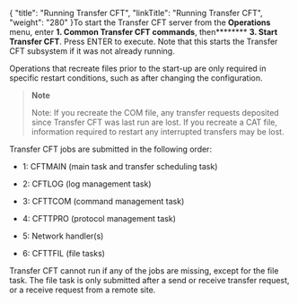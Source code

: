 {
    "title": "Running Transfer CFT",
    "linkTitle": "Running Transfer CFT",
    "weight": "280"
}To start the Transfer CFT server from the ****Operations**** menu, enter ********1.** Common Transfer CFT commands******, then******** **3. Start Transfer CFT**. Press ENTER to execute. Note that this starts the Transfer CFT subsystem if it was not already running.

Operations that recreate files prior to the start-up are only required in specific restart conditions, such as after changing the configuration.

> **Note**
>
> Note: If you recreate the COM file, any transfer requests deposited since Transfer CFT was last run are lost. If you recreate a CAT file, information required to restart any interrupted transfers may be lost.

Transfer CFT jobs are submitted in the following order:

- 1: CFTMAIN (main task and transfer scheduling task)

<!-- -->

- 2: CFTLOG (log management task)

<!-- -->

- 3: CFTTCOM (command management task)

<!-- -->

- 4: CFTTPRO (protocol management task)

<!-- -->

- 5: Network handler(s)

<!-- -->

- 6: CFTTFIL (file tasks)

Transfer CFT cannot run if any of the jobs are missing, except for the file task. The file task is only submitted after a send or receive transfer request, or a receive request from a remote site.
